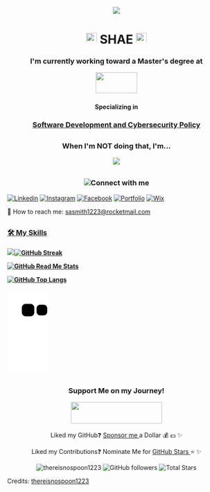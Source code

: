 <p align="center">
    <a href="https://github.com/DenverCoder1/readme-typing-svg"><img src="https://readme-typing-svg.herokuapp.com?lines=Hi,+I'm+Shannon+Smith;but+almost+everyone+calls+me&center=true&width=500&height=50"></a>
</p>
<h1 align="center">
    <img src="https://raw.githubusercontent.com/iampavangandhi/iampavangandhi/master/gifs/Hi.gif" width="25" height="25">  SHAE  
    <img src="https://raw.githubusercontent.com/iampavangandhi/iampavangandhi/master/gifs/Hi.gif" width="25" height="25"></a>
</h1>

<h3 align="center">
    I'm currently working toward a Master's degree at 
</h3>
<p align="center">
        <img src="https://upload.wikimedia.org/wikipedia/commons/6/60/Virginia_Tech_Hokies_logo.svg" height="48" width="96"/>
</p>

<h4 align="center">
    Specializing in 
</h4>

<h3 align="center">
    <a href="https://vtmit.vt.edu/academics/curriculum.html#graduate-certificates">
        Software Development and Cybersecurity Policy
    </a>
</h3>

<h2></h2>

<h3 align="center"> When I'm NOT doing that, I'm... </h3>

<p align="center"><a href="https://github.com/DenverCoder1/readme-typing-svg"><img src="https://readme-typing-svg.herokuapp.com?lines=👨‍💻+Improving+my+Programming+skills;🎨+Painting,+drawing,+sculpting+or+woodworking;🏠+Completing+home+renovation+projects;Spending+time+with+my+💍+wife+and+🐾+pets;🚀+Always+ready+to+collaborate&center=true&width=500&height=50"></a></p>

<h2></h2>

<h3 align="center"><img src="https://media.giphy.com/media/iY8CRBdQXODJSCERIr/giphy.gif" width="30px">Connect with me</h3>

   [![Linkedin](https://user-images.githubusercontent.com/75339573/189492088-7ca9ba8e-4cc0-4455-a7e2-4c7f23a8d9a0.png)](https://www.linkedin.com/in/shae-smith1223/)
   [![Instagram](https://user-images.githubusercontent.com/75339573/189492129-4eb6d047-7079-4a21-b0fa-d1cb8afb18ec.png)](https://www.instagram.com/shaeasis/)
   [![Facebook](https://user-images.githubusercontent.com/75339573/189492071-a27b3293-7983-4adf-851e-93fc1fdc9757.png)](https://www.facebook.com/shaesmith1223")
   [![Portfolio](https://img.icons8.com/nolan/48/s.png)](https://thereisnospoon1223.github.io/Shae%20Smith/index.html)
   [![Wix](https://user-images.githubusercontent.com/75339573/189492299-8fe30fb6-b0ff-4406-bbf2-fa7f8f41645d.png)](https://shae1223.wixsite.com/shaesmith)
    <p> 📧 How to reach me: sasmith1223@rocketmail.com </p>
    
<h2></h2>

<p align="center"><a href=https://spotify-github-profile.vercel.app/api/view?uid=125645949&cover_image=true&theme=default></p>

<h3> 🛠️ My Skills </h3>

<h4 👉 Programming languages </h4>
<p><img src="https://img.icons8.com/color/40/000000/java-coffee-cup-logo--v1.png>


<h2></h2>

<details>
    
<summary>
    <h3>
        📊 Github Stats:
    </h3>
    </summary>
<br>

   [![GitHub Streak](https://streak-stats.demolab.com?user=thereisnospoon1223&theme=radical&hide_border=true&date_format=M%20j%5B%2C%20Y%5D&ring=8508B4&fire=FF8622&sideNums=8508B4)](https://git.io/streak-stats)

   [![GitHub Read Me Stats](https://github-readme-stats.vercel.app/api?username=thereisnospoon1223&theme=radical&hide_border=true&count_private=true)](https://github.com/thereisnospoon1223/github-readme-stats)  

   [![GitHub Top Langs](https://github-readme-stats.vercel.app/api/top-langs/?username=thereisnospoon1223&&theme=radical&hide_border=true&layout=compact)](https://github.com/thereisnospoon1223/github-readme-stats)
 
![snake gif](https://github.com/BrunoGonSouza/BrunoGonSouza/blob/output/github-contribution-grid-snake.svg)

</details>

<h2></h2>

<h3 align="center"> Support Me on my Journey! </h3>


<p align="center"><a href="https://www.buymeacoffee.com/shaesmith1223"><img src="https://camo.githubusercontent.com/28aae05a0fba45679e8e27d90609601e249b64a5fe30dfef05495de4f4e318d4/68747470733a2f2f63646e2e6275796d6561636f666665652e636f6d2f627574746f6e732f76322f64656661756c742d79656c6c6f772e706e67" height="50" width="210"></a>
</p>

<p align="center"> Liked my GitHub❓ <a href="https://github.com/sponsors/thereisnospoon1223/dashboard/profile"> Sponsor me </a> a Dollar 💰 💵 ✨
</p>

<p align="center">Liked my Contributions❓ Nominate Me for <a href="https://stars.github.com/nominate/"> GitHub Stars </a>⭐ ✨ 

<p align="center"><img src="https://komarev.com/ghpvc/?username=k-star-229&label=Profile%20views&color=0e75b6&style=plastic" alt="thereisnospoon1223" />
    <img alt="GitHub followers" src="https://img.shields.io/github/followers/thereisnospoon1223?label=Followers&style=social">    
    <img src="https://img.shields.io/github/stars/thereisnospoon1223?label=Stars" alt="Total Stars">
</p>

Credits: [thereisnospoon1223](https://github.com/thereisnospoon1223)
	
<!---
thereisnospoon1223/thereisnospoon1223 is a ✨ special ✨ repository because its `README.md` (this file) appears on your GitHub profile.
You can click the Preview link to take a look at your changes.
--->

